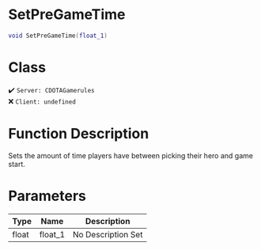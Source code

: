 # SetPreGameTime
```lua
void SetPreGameTime(float_1)
```
# Class
✔️ `Server: CDOTAGamerules`  
❌ `Client: undefined`  

# Function Description
Sets the amount of time players have between picking their hero and game start.
# Parameters
Type|Name|Description
--|--|--
float|float_1|No Description Set
